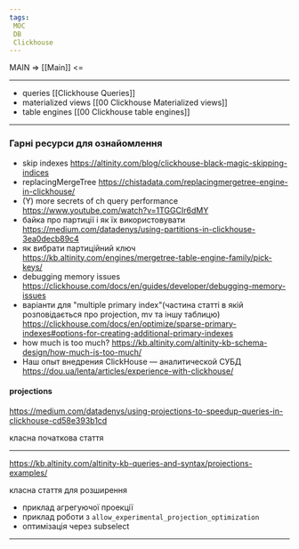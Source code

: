 ```yaml
---
tags:
 MOC
 DB
 Clickhouse
---
```


MAIN => [[Main]] <= 

---

- queries [[Clickhouse Queries]]
- materialized views [[00 Clickhouse Materialized views]]
- table engines [[00 Clickhouse table engines]]

---

### Гарні ресурси для ознайомлення

- skip indexes https://altinity.com/blog/clickhouse-black-magic-skipping-indices
- replacingMergeTree https://chistadata.com/replacingmergetree-engine-in-clickhouse/
- (Y) more secrets of ch query performance https://www.youtube.com/watch?v=1TGGCIr6dMY
- байка про партиції і як їх використовувати https://medium.com/datadenys/using-partitions-in-clickhouse-3ea0decb89c4
- як вибрати партиційний ключ https://kb.altinity.com/engines/mergetree-table-engine-family/pick-keys/
- debugging memory issues https://clickhouse.com/docs/en/guides/developer/debugging-memory-issues
- варіанти для "multiple primary index"(частина статті в якій розповідається про projection, mv та іншу таблицю) https://clickhouse.com/docs/en/optimize/sparse-primary-indexes#options-for-creating-additional-primary-indexes
- how much is too much? https://kb.altinity.com/altinity-kb-schema-design/how-much-is-too-much/
-  Наш опыт внедрения ClickHouse — аналитической CУБД https://dou.ua/lenta/articles/experience-with-clickhouse/

#### projections

https://medium.com/datadenys/using-projections-to-speedup-queries-in-clickhouse-cd58e393b1cd

класна початкова стаття


---

https://kb.altinity.com/altinity-kb-queries-and-syntax/projections-examples/

класна стаття для розширення

- приклад агрегуючої проекції
- приклад роботи з `allow_experimental_projection_optimization`
- оптимізація через subselect

---
